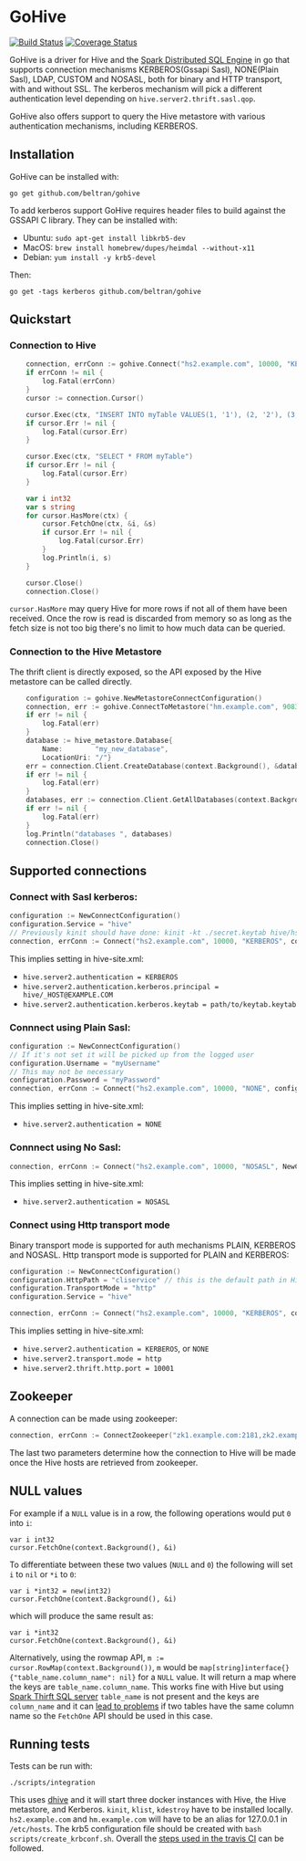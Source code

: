 # GoHive
[![Build Status](https://api.travis-ci.com/beltran/gohive.svg?branch=master)](https://app.travis-ci.com/beltran/gohive) [![Coverage Status](https://coveralls.io/repos/github/beltran/gohive/badge.svg?branch=master)](https://coveralls.io/github/beltran/gohive?branch=master)


GoHive is a driver for Hive and the [Spark Distributed SQL Engine](https://spark.apache.org/docs/latest/sql-distributed-sql-engine.html) in go that supports connection mechanisms KERBEROS(Gssapi Sasl), NONE(Plain Sasl), LDAP, CUSTOM and NOSASL, both for binary and HTTP transport, with and without SSL. The kerberos mechanism will pick a different authentication level depending on `hive.server2.thrift.sasl.qop`.

GoHive also offers support to query the Hive metastore with various authentication mechanisms, including KERBEROS.

## Installation
GoHive can be installed with:
```
go get github.com/beltran/gohive
```

To add kerberos support GoHive requires header files to build against the GSSAPI C library. They can be installed with:
- Ubuntu: `sudo apt-get install libkrb5-dev`
- MacOS: `brew install homebrew/dupes/heimdal --without-x11`
- Debian: `yum install -y krb5-devel`

Then:
```
go get -tags kerberos github.com/beltran/gohive
```

## Quickstart

### Connection to Hive

```go
    connection, errConn := gohive.Connect("hs2.example.com", 10000, "KERBEROS", configuration)
    if errConn != nil {
        log.Fatal(errConn)
    }
    cursor := connection.Cursor()

    cursor.Exec(ctx, "INSERT INTO myTable VALUES(1, '1'), (2, '2'), (3, '3'), (4, '4')")
    if cursor.Err != nil {
        log.Fatal(cursor.Err)
    }

    cursor.Exec(ctx, "SELECT * FROM myTable")
    if cursor.Err != nil {
        log.Fatal(cursor.Err)
    }

    var i int32
    var s string
    for cursor.HasMore(ctx) {
        cursor.FetchOne(ctx, &i, &s)
        if cursor.Err != nil {
            log.Fatal(cursor.Err)
        }
        log.Println(i, s)
    }

    cursor.Close()
    connection.Close()
```

`cursor.HasMore` may query Hive for more rows if not all of them have been received. Once the row is
read is discarded from memory so as long as the fetch size is not too big there's no limit to how much
data can be queried.

### Connection to the Hive Metastore

The thrift client is directly exposed, so the API exposed by the Hive metastore can be called directly.

```go
    configuration := gohive.NewMetastoreConnectConfiguration()
    connection, err := gohive.ConnectToMetastore("hm.example.com", 9083, "KERBEROS", configuration)
    if err != nil {
        log.Fatal(err)
    }
    database := hive_metastore.Database{
        Name:        "my_new_database",
        LocationUri: "/"}
    err = connection.Client.CreateDatabase(context.Background(), &database)
    if err != nil {
        log.Fatal(err)
    }
    databases, err := connection.Client.GetAllDatabases(context.Background())
    if err != nil {
        log.Fatal(err)
    }
    log.Println("databases ", databases)
    connection.Close()
```

## Supported connections
### Connect with Sasl kerberos:
``` go
configuration := NewConnectConfiguration()
configuration.Service = "hive"
// Previously kinit should have done: kinit -kt ./secret.keytab hive/hs2.example.com@EXAMPLE.COM
connection, errConn := Connect("hs2.example.com", 10000, "KERBEROS", configuration)
```
This implies setting in hive-site.xml:
- `hive.server2.authentication = KERBEROS`
- `hive.server2.authentication.kerberos.principal = hive/_HOST@EXAMPLE.COM`
- `hive.server2.authentication.kerberos.keytab = path/to/keytab.keytab`

### Connnect using Plain Sasl:
``` go
configuration := NewConnectConfiguration()
// If it's not set it will be picked up from the logged user
configuration.Username = "myUsername"
// This may not be necessary
configuration.Password = "myPassword"
connection, errConn := Connect("hs2.example.com", 10000, "NONE", configuration)
```
This implies setting in hive-site.xml:

- `hive.server2.authentication = NONE`

### Connnect using No Sasl:
``` go
connection, errConn := Connect("hs2.example.com", 10000, "NOSASL", NewConnectConfiguration())
```
This implies setting in hive-site.xml:

- `hive.server2.authentication = NOSASL`

### Connect using Http transport mode
Binary transport mode is supported for auth mechanisms PLAIN, KERBEROS and NOSASL. Http transport mode is supported for PLAIN and KERBEROS:
``` go
configuration := NewConnectConfiguration()
configuration.HttpPath = "cliservice" // this is the default path in Hive configuration.
configuration.TransportMode = "http"
configuration.Service = "hive"

connection, errConn := Connect("hs2.example.com", 10000, "KERBEROS", configuration)
```
This implies setting in hive-site.xml:

- `hive.server2.authentication = KERBEROS`, or `NONE`
- `hive.server2.transport.mode = http`
- `hive.server2.thrift.http.port = 10001`

## Zookeeper
A connection can be made using zookeeper:

```go
connection, errConn := ConnectZookeeper("zk1.example.com:2181,zk2.example.com:2181", "NONE", configuration)
```
The last two parameters determine how the connection to Hive will be made once the Hive hosts are retrieved from zookeeper.

## NULL values
For example if a `NULL` value is in a row, the following operations would put `0` into `i`:
```
var i int32
cursor.FetchOne(context.Background(), &i)
```
To differentiate between these two values (`NULL` and `0`) the following will set `i` to `nil` or `*i` to `0`:
```
var i *int32 = new(int32)
cursor.FetchOne(context.Background(), &i)
```
which will produce the same result as:
```
var i *int32
cursor.FetchOne(context.Background(), &i)
```
Alternatively, using the rowmap API, `m := cursor.RowMap(context.Background())`,
 `m` would be `map[string]interface{}{"table_name.column_name": nil}` for a `NULL` value. It will return a map
where the keys are `table_name.column_name`. This works fine with Hive but using [Spark Thirft SQL server](https://spark.apache.org/docs/latest/sql-distributed-sql-engine.html) `table_name` is not present and the keys are `column_name` and it can [lead to problems](https://github.com/beltran/gohive/issues/120) if two tables have the same column name so the `FetchOne` API should be used in this case.

## Running tests
Tests can be run with:
```
./scripts/integration
```
This uses [dhive](https://github.com/beltran/dhive) and it will start three docker instances with Hive, the Hive metastore, and Kerberos. `kinit`, `klist`, `kdestroy` have to be installed locally. `hs2.example.com` and `hm.example.com` will have to be an alias for 127.0.0.1 in `/etc/hosts`. The krb5 configuration file should be created with `bash scripts/create_krbconf.sh`. Overall the [steps used in the travis CI](https://github.com/beltran/gohive/blob/ec69b5601829296a56ca0558693ed30c11180a94/.travis.yml#L24-L46) can be followed.
